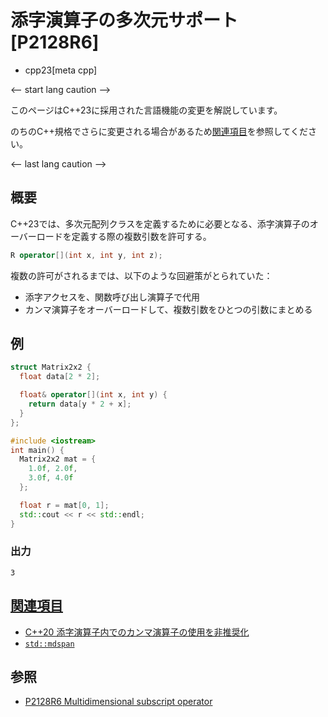# 添字演算子の多次元サポート [P2128R6]
* cpp23[meta cpp]

<-- start lang caution -->

このページはC++23に採用された言語機能の変更を解説しています。

のちのC++規格でさらに変更される場合があるため[関連項目](#relative_page)を参照してください。

<-- last lang caution -->

## 概要
C++23では、多次元配列クラスを定義するために必要となる、添字演算子のオーバーロードを定義する際の複数引数を許可する。

```cpp
R operator[](int x, int y, int z);
```

複数の許可がされるまでは、以下のような回避策がとられていた：

- 添字アクセスを、関数呼び出し演算子で代用
- カンマ演算子をオーバーロードして、複数引数をひとつの引数にまとめる


## 例
```cpp example
struct Matrix2x2 {
  float data[2 * 2];

  float& operator[](int x, int y) {
    return data[y * 2 + x];
  }
};

#include <iostream>
int main() {
  Matrix2x2 mat = {
    1.0f, 2.0f,
    3.0f, 4.0f
  };

  float r = mat[0, 1];
  std::cout << r << std::endl;
}
```

### 出力
```
3
```

## <a id="relative-page" href="#relative-page">関連項目</a>
- [C++20 添字演算子内でのカンマ演算子の使用を非推奨化](/lang/cpp20/deprecate_uses_of_the_comma_operator_in_subscripting_expressions.md)
- [`std::mdspan`](/reference/mdspan/mdspan.md)


## 参照
- [P2128R6 Multidimensional subscript operator](https://www.open-std.org/jtc1/sc22/wg21/docs/papers/2021/p2128r6.pdf)
